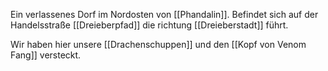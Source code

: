 Ein verlassenes Dorf im Nordosten von [[Phandalin]]. Befindet sich auf der Handelsstraße [[Dreieberpfad]] die richtung [[Dreieberstadt]] führt.

Wir haben hier unsere [[Drachenschuppen]] und den [[Kopf von Venom Fang]] versteckt.